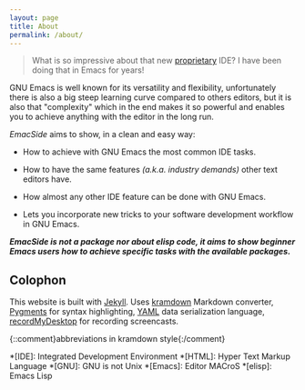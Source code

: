 ```yaml
---
layout: page
title: About
permalink: /about/
---
```


> What is so impressive about that new [proprietary](https://en.wikipedia.org/wiki/Proprietary_software) IDE? I have been doing that in Emacs for years!

GNU Emacs is well known for its versatility and flexibility, unfortunately there is also a big steep learning curve compared to others editors, but it is also that "complexity" which in the end makes it so powerful and enables you to achieve anything with the editor in the long run.

*EmacSide* aims to show, in a clean and easy way:

* How to achieve with GNU Emacs the most common IDE tasks.

* How to have the same features *(a.k.a. industry demands)* other text editors have.

* How almost any other IDE feature can be done with GNU Emacs.

* Lets you incorporate new tricks to your software development workflow in GNU Emacs.

***EmacSide is not a package nor about elisp code, it aims to show beginner Emacs users how to achieve specific tasks with the available packages.***

Colophon
------

This website is built with [Jekyll](http://jekyllrb.com).
Uses [kramdown](http://kramdown.gettalong.org/syntax.html) Markdown converter, [Pygments](http://pygments.org) for syntax highlighting, [YAML](http://yaml.org/spec/1.2/spec.html) data serialization language, [recordMyDesktop](http://recordmydesktop.sf.net/) for recording screencasts.

{::comment}abbreviations in kramdown style{:/comment}

*[IDE]: Integrated Development Environment
*[HTML]: Hyper Text Markup Language
*[GNU]: GNU is not Unix
*[Emacs]: Editor MACroS
*[elisp]: Emacs Lisp